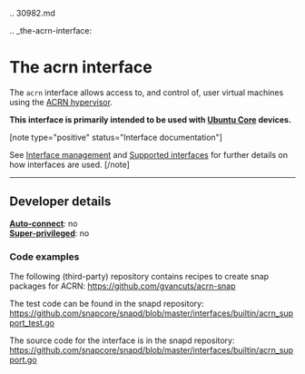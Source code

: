 .. 30982.md

.. _the-acrn-interface:

# The acrn interface

The `acrn` interface  allows access to, and control of, user virtual machines using the [ACRN hypervisor](https://projectacrn.org/).

**This interface is primarily intended to be used with [Ubuntu Core](glossary.md#the-acrn-interface-heading--ubuntu-core) devices.**

[note type="positive" status="Interface documentation"]

See [Interface management](interface-management.md) and [Supported interfaces](supported-interfaces.md) for further details on how interfaces are used.
[/note]

---

<h2 id='the-acrn-interface-heading--dev-details'>Developer details </h2>

**[Auto-connect](interface-management.md#the-acrn-interface-heading--auto-connections)**: no</br>
**[Super-privileged](the-interface-auto-connection-mechanism.md#the-acrn-interface-heading--super)**: no</br>

### Code examples

The following (third-party) repository contains recipes to create snap packages for ACRN: https://github.com/gvancuts/acrn-snap

The test code can be found in the snapd repository: https://github.com/snapcore/snapd/blob/master/interfaces/builtin/acrn_support_test.go

The source code for the interface is in the snapd repository: https://github.com/snapcore/snapd/blob/master/interfaces/builtin/acrn_support.go
